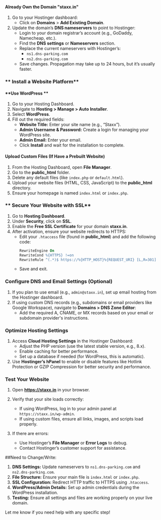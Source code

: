 #### **Already Own the Domain "staxx.in"**
1. Go to your Hostinger dashboard:
   - Click on **Domains** > **Add Existing Domain**.
2. Update the domain’s **DNS nameservers** to point to Hostinger:
   - Login to your domain registrar’s account (e.g., GoDaddy, Namecheap, etc.).
   - Find the **DNS settings** or **Nameservers** section.
   - Replace the current nameservers with Hostinger’s:
     - `ns1.dns-parking.com`
     - `ns2.dns-parking.com`
   - Save changes. Propagation may take up to 24 hours, but it’s usually faster.

### ** Install a Website Platform**

#### **Use WordPress **  
1. Go to your Hosting Dashboard.
2. Navigate to **Hosting > Manage > Auto Installer**.
3. Select **WordPress**.
4. Fill out the required fields:
   - **Website Title:** Enter your site name (e.g., “Staxx”).
   - **Admin Username & Password:** Create a login for managing your WordPress site.
   - **Admin Email:** Enter your email.
   - Click **Install** and wait for the installation to complete.

#### **Upload Custom Files (If Have a Prebuilt Website)**  
1. From the Hosting Dashboard, open **File Manager**.
2. Go to the **public_html** folder.
3. Delete any default files (like `index.php` or `default.html`).
4. Upload your website files (HTML, CSS, JavaScript) to the **public_html** directory.
5. Ensure your homepage is named `index.html` or `index.php`.

### ** Secure Your Website with SSL**
1. Go to **Hosting Dashboard**.
2. Under **Security**, click on **SSL**.
3. Enable the **Free SSL Certificate** for your domain **staxx.in**.
4. After activation, ensure your website redirects to HTTPS:
   - Edit your `.htaccess` file (found in **public_html**) and add the following code:  
     ```apache
     RewriteEngine On
     RewriteCond %{HTTPS} !=on
     RewriteRule ^(.*)$ https://%{HTTP_HOST}%{REQUEST_URI} [L,R=301]
     ```
   - Save and exit.

### **Configure DNS and Email Settings (Optional)**
1. If you plan to use email (e.g., `admin@staxx.in`), set up email hosting from the Hostinger dashboard.
2. If using custom DNS records (e.g., subdomains or email providers like Google Workspace), navigate to **Domains > DNS Zone Editor**:
   - Add the required A, CNAME, or MX records based on your email or subdomain provider's instructions.

### **Optimize Hosting Settings**
1. Access **Cloud Hosting Settings** in the Hostinger Dashboard:
   - Adjust the PHP version (use the latest stable version, e.g., 8.x).
   - Enable caching for better performance.
   - Set up a database if needed (for WordPress, this is automatic).
2. Use **Hostinger’s hPanel** to enable or disable features like Hotlink Protection or GZIP Compression for better security and performance.

### **Test Your Website**
1. Open **https://staxx.in** in your browser.
2. Verify that your site loads correctly:
   - If using WordPress, log in to your admin panel at `https://staxx.in/wp-admin`.
   - If using custom files, ensure all links, images, and scripts load properly.

3. If there are errors:
   - Use Hostinger’s **File Manager** or **Error Logs** to debug.
   - Contact Hostinger’s customer support for assistance.

##Need to Change/Write:
1. **DNS Settings:** Update nameservers to `ns1.dns-parking.com` and `ns2.dns-parking.com`.  
2. **File Structure:** Ensure your main file is `index.html` or `index.php`.  
3. **SSL Configuration:** Redirect HTTP traffic to HTTPS using `.htaccess`.  
4. **WordPress/Admin Details:** Set up admin credentials during the WordPress installation.  
5. **Testing:** Ensure all settings and files are working properly on your live domain.

Let me know if you need help with any specific step!
